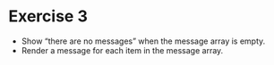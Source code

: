 # Exercise 3

- Show “there are no messages” when the message array is empty.
- Render a message for each item in the message array.
